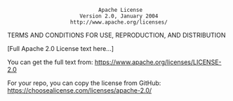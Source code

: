                                  Apache License
                           Version 2.0, January 2004
                        http://www.apache.org/licenses/

   TERMS AND CONDITIONS FOR USE, REPRODUCTION, AND DISTRIBUTION

   [Full Apache 2.0 License text here...]

   You can get the full text from: https://www.apache.org/licenses/LICENSE-2.0

   For your repo, you can copy the license from GitHub:  
   https://choosealicense.com/licenses/apache-2.0/
